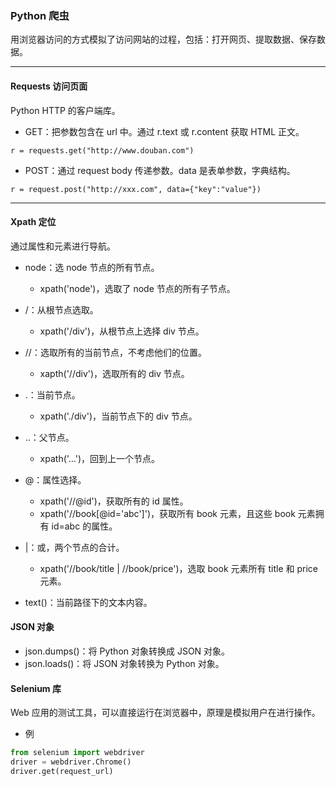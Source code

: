 ### Python 爬虫
用浏览器访问的方式模拟了访问网站的过程，包括：打开网页、提取数据、保存数据。
***
#### Requests 访问页面
Python HTTP 的客户端库。
  * GET：把参数包含在 url 中。通过 r.text 或 r.content 获取 HTML 正文。
  ```
  r = requests.get("http://www.douban.com")
  ```
  * POST：通过 request body 传递参数。data 是表单参数，字典结构。
  ```
  r = request.post("http://xxx.com", data={"key":"value"})
  ```
***
#### Xpath 定位
通过属性和元素进行导航。
  * node：选 node 节点的所有节点。
    * xpath('node')，选取了 node 节点的所有子节点。

  * /：从根节点选取。
    * xpath('/div')，从根节点上选择 div 节点。

  * //：选取所有的当前节点，不考虑他们的位置。
    * xapth('//div')，选取所有的 div 节点。

  * .：当前节点。
    * xpath('./div')，当前节点下的 div 节点。

  * ..：父节点。
    * xpath('...')，回到上一个节点。

  * @：属性选择。
    * xpath('//@id')，获取所有的 id 属性。
    * xpath('//book[@id='abc']')，获取所有 book 元素，且这些 book 元素拥有 id=abc 的属性。

  * |：或，两个节点的合计。
    * xpath('//book/title | //book/price')，选取 book 元素所有 title 和 price 元素。

  * text()：当前路径下的文本内容。

#### JSON 对象
* json.dumps()：将 Python 对象转换成 JSON 对象。
* json.loads()：将 JSON 对象转换为 Python 对象。

#### Selenium 库
Web 应用的测试工具，可以直接运行在浏览器中，原理是模拟用户在进行操作。
* 例
```Python
from selenium import webdriver
driver = webdriver.Chrome()
driver.get(request_url)
```
